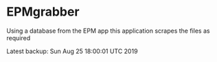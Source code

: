# EPMgrabber
Using a database from the EPM app this application scrapes the files as required


Latest backup: Sun Aug 25 18:00:01 UTC 2019
